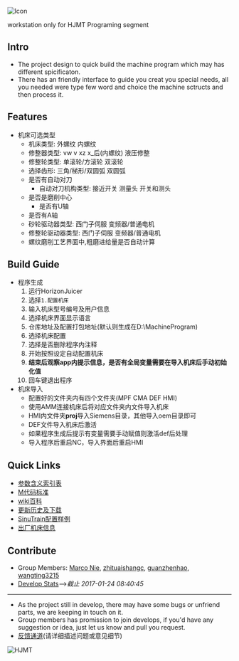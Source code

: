 ![Icon](https://i.imgur.com/4MfwYqL.jpg)

workstation only for HJMT Programing segment

## Intro

* The project design to quick build the machine program which may has different spicificaton.
* There has an friendly interface to guide you creat you special needs, all you needed were type few word and choice the machine sctructs and then process it.

## Features

* 机床可选类型
    * 机床类型: 外螺纹 内螺纹
    * 修整器类型: vw v xz x_后(内螺纹) 液压修整
    * 修整轮类型: 单滚轮/方滚轮 双滚轮
    * 选择齿形: 三角/梯形/双圆弧 双圆弧
    * 是否有自动对刀
        * 自动对刀机构类型: 接近开关 测量头 开关和测头
    * 是否是磨削中心
        * 是否有U轴
    * 是否有A轴
    * 砂轮驱动器类型: 西门子伺服 变频器/普通电机
    * 修整轮驱动器类型: 西门子伺服 变频器/普通电机
    * 螺纹磨削工艺界面中,粗磨进给量是否自动计算

## Build Guide

* 程序生成
    1. 运行HorizonJuicer
    2. 选择`1.配置机床`
    3. 输入机床型号编号及用户信息
    4. 选择机床界面显示语言
    5. 仓库地址及配置打包地址(默认则生成在D:\MachineProgram)
    6. 选择机床配置
    7. 选择是否删除程序内注释
    8. 开始按照设定自动配置机床
    9. **结束后观察app内提示信息，是否有全局变量需要在导入机床后手动初始化值**
    10. 回车键退出程序
* 机床导入
    * 配置好的文件夹内有四个文件夹(MPF CMA DEF HMI)
    * 使用AMM连接机床后将对应文件夹内文件导入机床
    * HMI内文件夹**proj**导入Siemens目录，其他导入oem目录即可
    * DEF文件导入机床后激活
    * 如果程序生成后提示有变量需要手动赋值则激活def后处理
    * 导入程序后重启NC，导入界面后重启HMI

## Quick Links

* [参数含义索引表](https://github.com/nie11kun/Programing_NC/blob/master/Source_Library/Parameter_Index.md)
* [M代码标准](https://github.com/nie11kun/Programing_NC/blob/master/Source_Library/M-sympol_Index.md)
* [wiki百科](https://github.com/nie11kun/Programing_NC/wiki)
* [更新历史及下载](https://github.com/nie11kun/Programing_NC/releases)
* [SinuTrain配置样例](https://github.com/nie11kun/Programing_NC/wiki/SinuTrain导出文件样例)
* [出厂机床信息](https://github.com/nie11kun/Programing_NC/blob/master/Source_Library/Sell_Log.md)

## Contribute

* Group Members: [Marco Nie](https://github.com/nie11kun), [zhituaishangc](https://github.com/zhituaishangc), [guanzhenhao](https://github.com/guanzhenhao), [wangting3215](https://github.com/wangting3215)
* [Develop Stats](https://nie11kun.github.io/Programing_NC/)-->*截止 2017-01-24 08:40:45*
---
* As the project still in develop, there may have some bugs or unfriend parts, we are keeping in touch on it.
* Group members has promission to join develops, if you'd have any suggestion or idea, just let us know and pull you request.
* [反馈通道](https://github.com/nie11kun/Programing_NC/issues)(请详细描述问题或意见细节)

![HJMT](http://i.imgur.com/3qvfsmZ.png)
